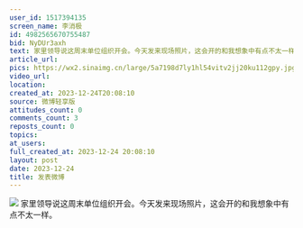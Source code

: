 ```yaml
---
user_id: 1517394135
screen_name: 李消极
id: 4982565670755487
bid: NyDUr3axh
text: 家里领导说这周末单位组织开会。今天发来现场照片，这会开的和我想象中有点不太一样。 
article_url: 
pics: https://wx2.sinaimg.cn/large/5a7198d7ly1hl54vitv2jj20ku112gpy.jpg
video_url: 
location: 
created_at: 2023-12-24T20:08:10
source: 微博轻享版
attitudes_count: 0
comments_count: 3
reposts_count: 0
topics: 
at_users: 
full_created_at: 2023-12-24 20:08:10
layout: post
date: 2023-12-24
title: 发表微博
---
```


![](https://image.baidu.com/search/down?url=https://wx2.sinaimg.cn/large/5a7198d7ly1hl54vitv2jj20ku112gpy.jpg)
家里领导说这周末单位组织开会。今天发来现场照片，这会开的和我想象中有点不太一样。 
